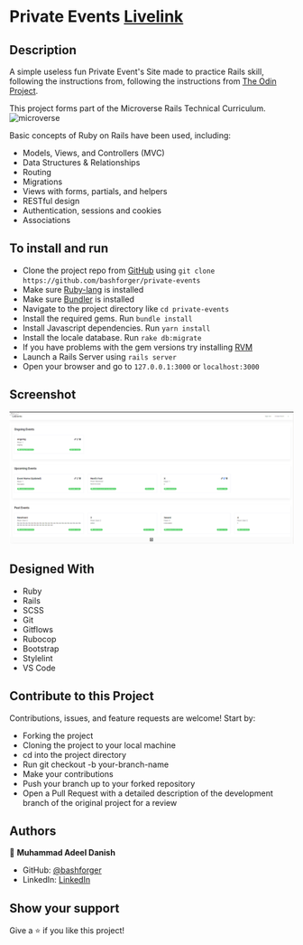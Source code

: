 # Private Events [Livelink](https://obscure-woodland-65625.herokuapp.com)

## Description 

A simple useless fun Private Event's Site made to practice Rails skill, following the instructions from, following the instructions from [The Odin Project](https://www.theodinproject.com/courses/ruby-on-rails/lessons/associations).

This project forms part of the Microverse Rails Technical Curriculum. ![microverse](https://camo.githubusercontent.com/3a5835d4f56c57cec85939ac345e43fef164c178/68747470733a2f2f696d672e736869656c64732e696f2f62616467652f4d6963726f76657273652d626c756576696f6c6574)

Basic concepts of Ruby on Rails have been used, including:

- Models, Views, and Controllers (MVC)
- Data Structures & Relationships
- Routing
- Migrations
- Views with forms, partials, and helpers
- RESTful design
- Authentication, sessions and cookies
- Associations

## To install and run

- Clone the project repo from [GitHub](https://github.com/bashforger/private-events) using `git clone https://github.com/bashforger/private-events`
- Make sure [Ruby-lang](https://www.ruby-lang.org/en/) is installed
- Make sure [Bundler](https://bundler.io/) is installed
- Navigate to the project directory like `cd private-events`
- Install the required gems. Run `bundle install`
- Install Javascript dependencies. Run `yarn install`
- Install the locale database. Run `rake db:migrate`
- If you have problems with the gem versions try installing [RVM](https://rvm.io/)
- Launch a Rails Server using `rails server`
- Open your browser and go to `127.0.0.1:3000` or `localhost:3000`

## Screenshot

![](./public/home.png)


## Designed With
- Ruby
- Rails
- SCSS
- Git
- Gitflows
- Rubocop
- Bootstrap
- Stylelint
- VS Code

## Contribute to this Project

Contributions, issues, and feature requests are welcome! Start by:

- Forking the project
- Cloning the project to your local machine
- cd into the project directory
- Run git checkout -b your-branch-name
- Make your contributions
- Push your branch up to your forked repository
- Open a Pull Request with a detailed description of the development branch of the original project for a review

## Authors

👤 **Muhammad Adeel Danish**

- GitHub: [@bashforger](https://github.com/bashforger)
- LinkedIn: [LinkedIn](https://www.linkedin.com/in/muhammad-adeel-danish/)

## Show your support

Give a ⭐️ if you like this project!
